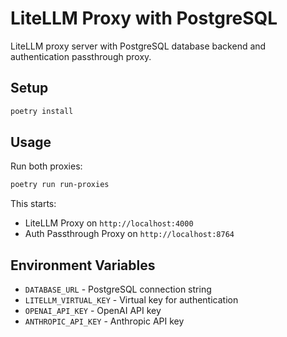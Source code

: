 # LiteLLM Proxy with PostgreSQL

LiteLLM proxy server with PostgreSQL database backend and authentication passthrough proxy.

## Setup

```bash
poetry install
```

## Usage

Run both proxies:
```bash
poetry run run-proxies
```

This starts:
- LiteLLM Proxy on `http://localhost:4000`
- Auth Passthrough Proxy on `http://localhost:8764`

## Environment Variables

- `DATABASE_URL` - PostgreSQL connection string
- `LITELLM_VIRTUAL_KEY` - Virtual key for authentication
- `OPENAI_API_KEY` - OpenAI API key
- `ANTHROPIC_API_KEY` - Anthropic API key
